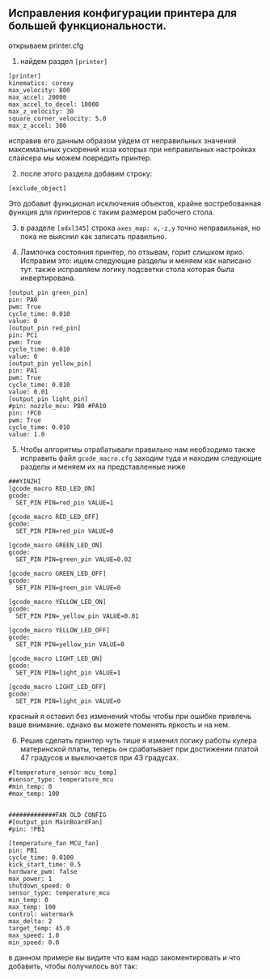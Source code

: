 <h2>Исправления конфигурации принтера для большей функциональности.</h2>

открываем printer.cfg

 1. найдем раздел  `[printer]`

```
[printer]
kinematics: corexy
max_velocity: 800
max_accel: 20000
max_accel_to_decel: 10000
max_z_velocity: 30
square_corner_velocity: 5.0
max_z_accel: 300

```
исправив его данным образом уйдем от неправильных значений максимальных ускорений изза которых при неправильных настройках слайсера мы можем повредить принтер.

 2. после этого раздела добавим строку:

```
[exclude_object]

```
Это добавит функционал исключения объектов, крайне востребованная функция для принтеров с таким размером рабочего стола.

 3. в разделе `[adxl345]` строка `axes_map: x,-z,y` точно неправильная, но пока не выяснил как записать правильно. 

 4. Лампочка состояния принтер, по отзывам, горит слишком ярко. Исправим это: ищем следующие разделы и меняем как написано тут. также исправляем логику подсветки стола которая была инвертирована.

 ```
[output_pin green_pin]
pin: PA0
pwm: True
cycle_time: 0.010
value: 0
[output_pin red_pin]
pin: PC1
pwm: True
cycle_time: 0.010
value: 0
[output_pin yellow_pin]
pin: PA1
pwm: True
cycle_time: 0.010
value: 0.01
[output_pin light_pin]
#pin: nozzle_mcu: PB0 #PA10
pin: !PC0
pwm: True
cycle_time: 0.010
value: 1.0
 ```
 5. Чтобы алгоритмы отрабатывали правильно нам необзодимо также исправить файл `gcode_macro.cfg` заходим туда и находим следующие разделы и меняем их на представленные ниже

```
###YINZHI
[gcode_macro RED_LED_ON]
gcode:
  SET_PIN PIN=red_pin VALUE=1

[gcode_macro RED_LED_OFF]
gcode:
  SET_PIN PIN=red_pin VALUE=0

[gcode_macro GREEN_LED_ON]
gcode:
  SET_PIN PIN=green_pin VALUE=0.02

[gcode_macro GREEN_LED_OFF]
gcode:
  SET_PIN PIN=green_pin VALUE=0

[gcode_macro YELLOW_LED_ON]
gcode:
  SET_PIN PIN=_yellow_pin VALUE=0.01

[gcode_macro YELLOW_LED_OFF]
gcode:
  SET_PIN PIN=yellow_pin VALUE=0

[gcode_macro LIGHT_LED_ON]
gcode:
  SET_PIN PIN=light_pin VALUE=1

[gcode_macro LIGHT_LED_OFF]
gcode:
  SET_PIN PIN=light_pin VALUE=0
```
красный я оставил без изменений чтобы чтобы при ошибке привлечь ваше внимание. однако вы можете поменять яркость и на нем. 

 6. Решив сделать принтер чуть тише я изменил логику работы кулера материнской платы, теперь он срабатывает при достижении платой 47 градусов и выключается при 43 градусах.

```
#[temperature_sensor mcu_temp]
#sensor_type: temperature_mcu
#min_temp: 0
#max_temp: 100


#############FAN OLD CONFIG
#[output_pin MainBoardFan]
#pin: !PB1

[temperature_fan MCU_fan]
pin: PB1
cycle_time: 0.0100
kick_start_time: 0.5
hardware_pwm: false
max_power: 1
shutdown_speed: 0
sensor_type: temperature_mcu
min_temp: 0
max_temp: 100
control: watermark
max_delta: 2
target_temp: 45.0
max_speed: 1.0
min_speed: 0.0
```
в данном примере вы видите что вам надо закоментировать и что добавить, чтобы получилось вот так:

